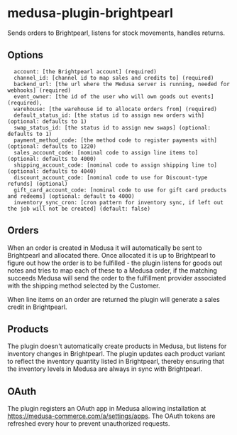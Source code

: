 # medusa-plugin-brightpearl

Sends orders to Brightpearl, listens for stock movements, handles returns.

## Options

```
  account: [the Brightpearl account] (required)
  channel_id: [channel id to map sales and credits to] (required)
  backend_url: [the url where the Medusa server is running, needed for webhooks] (required)
  event_owner: [the id of the user who will own goods out events] (required),
  warehouse: [the warehouse id to allocate orders from] (required)
  default_status_id: [the status id to assign new orders with] (optional: defaults to 1)
  swap_status_id: [the status id to assign new swaps] (optional: defaults to 1)
  payment_method_code: [the method code to register payments with] (optional: defaults to 1220)
  sales_account_code: [nominal code to assign line items to] (optional: defaults to 4000)
  shipping_account_code: [nominal code to assign shipping line to] (optional: defaults to 4040)
  discount_account_code: [nominal code to use for Discount-type refunds] (optional)
  gift_card_account_code: [nominal code to use for gift card products and redeems] (optional: default to 4000)
  inventory_sync_cron: [cron pattern for inventory sync, if left out the job will not be created] (default: false)
```


## Orders

When an order is created in Medusa it will automatically be sent to Brightpearl and allocated there. Once allocated it is up to Brightpearl to figure out how the order is to be fulfilled - the plugin listens for goods out notes and tries to map each of these to a Medusa order, if the matching succeeds Medusa will send the order to the fulfillment provider associated with the shipping method selected by the Customer.

When line items on an order are returned the plugin will generate a sales credit in Brightpearl.

## Products

The plugin doesn't automatically create products in Medusa, but listens for inventory changes in Brightpearl. The plugin updates each product variant to reflect the inventory quantity listed in Brightpearl, thereby ensuring that the inventory levels in Medusa are always in sync with Brightpearl.

## OAuth

The plugin registers an OAuth app in Medusa allowing installation at https://medusa-commerce.com/a/settings/apps. The OAuth tokens are refreshed every hour to prevent unauthorized requests.

